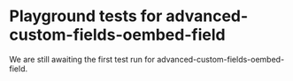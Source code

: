 # Playground tests for advanced-custom-fields-oembed-field
We are still awaiting the first test run for advanced-custom-fields-oembed-field.
